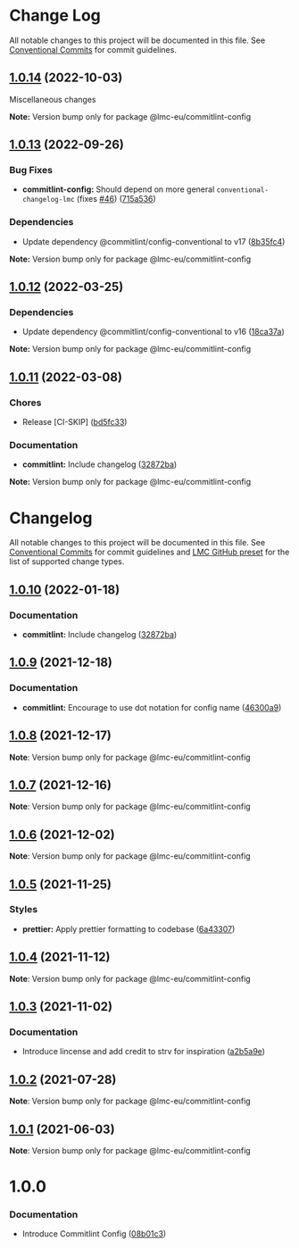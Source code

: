 # Change Log

All notable changes to this project will be documented in this file.
See [Conventional Commits](https://conventionalcommits.org) for commit guidelines.

<a name="1.0.14"></a>

## [1.0.14](https://github.com/lmc-eu/code-quality-tools/compare/@lmc-eu/commitlint-config@1.0.13...@lmc-eu/commitlint-config@1.0.14) (2022-10-03)

Miscellaneous changes

**Note:** Version bump only for package @lmc-eu/commitlint-config

<a name="1.0.13"></a>

## [1.0.13](https://github.com/lmc-eu/code-quality-tools/compare/@lmc-eu/commitlint-config@1.0.12...@lmc-eu/commitlint-config@1.0.13) (2022-09-26)

### Bug Fixes

- **commitlint-config:** Should depend on more general `conventional-changelog-lmc` (fixes [#46](https://github.com/lmc-eu/code-quality-tools/issues/46)) ([715a536](https://github.com/lmc-eu/code-quality-tools/commit/715a536))

### Dependencies

- Update dependency @commitlint/config-conventional to v17 ([8b35fc4](https://github.com/lmc-eu/code-quality-tools/commit/8b35fc4))

**Note:** Version bump only for package @lmc-eu/commitlint-config

<a name="1.0.12"></a>

## [1.0.12](https://github.com/lmc-eu/code-quality-tools/compare/@lmc-eu/commitlint-config@1.0.11...@lmc-eu/commitlint-config@1.0.12) (2022-03-25)

### Dependencies

- Update dependency @commitlint/config-conventional to v16 ([18ca37a](https://github.com/lmc-eu/code-quality-tools/commit/18ca37a))

**Note:** Version bump only for package @lmc-eu/commitlint-config

<a name="1.0.11"></a>

## [1.0.11](https://github.com/lmc-eu/code-quality-tools/compare/@lmc-eu/commitlint-config@1.0.9...@lmc-eu/commitlint-config@1.0.11) (2022-03-08)

### Chores

- Release [CI-SKIP] ([bd5fc33](https://github.com/lmc-eu/code-quality-tools/commit/bd5fc33))

### Documentation

- **commitlint:** Include changelog ([32872ba](https://github.com/lmc-eu/code-quality-tools/commit/32872ba))

**Note:** Version bump only for package @lmc-eu/commitlint-config

# Changelog

All notable changes to this project will be documented in this file.
See [Conventional Commits](https://conventionalcommits.org) for commit guidelines and [LMC GitHub preset](https://github.com/lmc-eu/code-quality-tools/tree/main/packages/conventional-changelog-lmc-github) for the list of supported change types.

<a name="1.0.10"></a>

## [1.0.10](https://github.com/lmc-eu/code-quality-tools/compare/@lmc-eu/commitlint-config@1.0.9...@lmc-eu/commitlint-config@1.0.10) (2022-01-18)

### Documentation

- **commitlint:** Include changelog ([32872ba](https://github.com/lmc-eu/code-quality-tools/commit/32872ba))

<a name="1.0.9"></a>

## [1.0.9](https://github.com/lmc-eu/code-quality-tools/compare/@lmc-eu/commitlint-config@1.0.8...@lmc-eu/commitlint-config@1.0.9) (2021-12-18)

### Documentation

- **commitlint:** Encourage to use dot notation for config name ([46300a9](https://github.com/lmc-eu/code-quality-tools/commit/46300a9))

<a name="1.0.8"></a>

## [1.0.8](https://github.com/lmc-eu/code-quality-tools/compare/@lmc-eu/commitlint-config@1.0.7...@lmc-eu/commitlint-config@1.0.8) (2021-12-17)

**Note**: Version bump only for package @lmc-eu/commitlint-config

<a name="1.0.7"></a>

## [1.0.7](https://github.com/lmc-eu/code-quality-tools/compare/@lmc-eu/commitlint-config@1.0.6...@lmc-eu/commitlint-config@1.0.7) (2021-12-16)

**Note**: Version bump only for package @lmc-eu/commitlint-config

<a name="1.0.6"></a>

## [1.0.6](https://github.com/lmc-eu/code-quality-tools/compare/@lmc-eu/commitlint-config@1.0.5...@lmc-eu/commitlint-config@1.0.6) (2021-12-02)

**Note**: Version bump only for package @lmc-eu/commitlint-config

<a name="1.0.5"></a>

## [1.0.5](https://github.com/lmc-eu/code-quality-tools/compare/@lmc-eu/commitlint-config@1.0.4...@lmc-eu/commitlint-config@1.0.5) (2021-11-25)

### Styles

- **prettier:** Apply prettier formatting to codebase ([6a43307](https://github.com/lmc-eu/code-quality-tools/commit/6a43307))

<a name="1.0.4"></a>

## [1.0.4](https://github.com/lmc-eu/code-quality-tools/compare/@lmc-eu/commitlint-config@1.0.3...@lmc-eu/commitlint-config@1.0.4) (2021-11-12)

**Note**: Version bump only for package @lmc-eu/commitlint-config

<a name="1.0.3"></a>

## [1.0.3](https://github.com/lmc-eu/code-quality-tools/compare/@lmc-eu/commitlint-config@1.0.2...@lmc-eu/commitlint-config@1.0.3) (2021-11-02)

### Documentation

- Introduce lincense and add credit to strv for inspiration ([a2b5a9e](https://github.com/lmc-eu/code-quality-tools/commit/a2b5a9e))

<a name="1.0.2"></a>

## [1.0.2](https://github.com/lmc-eu/code-quality-tools/compare/@lmc-eu/commitlint-config@1.0.1...@lmc-eu/commitlint-config@1.0.2) (2021-07-28)

**Note**: Version bump only for package @lmc-eu/commitlint-config

<a name="1.0.1"></a>

## [1.0.1](https://github.com/lmc-eu/code-quality-tools/compare/@lmc-eu/commitlint-config@1.0.0...@lmc-eu/commitlint-config@1.0.1) (2021-06-03)

**Note**: Version bump only for package @lmc-eu/commitlint-config

<a name="1.0.0"></a>

# 1.0.0

### Documentation

- Introduce Commitlint Config ([08b01c3](https://github.com/lmc-eu/code-quality-tools/commit/08b01c3))
